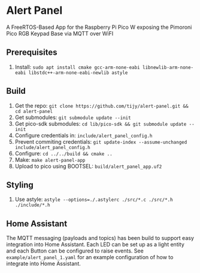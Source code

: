 # Alert Panel

A FreeRTOS-Based App for the Raspberry Pi Pico W exposing the Pimoroni Pico RGB Keypad Base via MQTT over WiFI

## Prerequisites

1. Install: `sudo apt install cmake gcc-arm-none-eabi libnewlib-arm-none-eabi libstdc++-arm-none-eabi-newlib astyle`

## Build

1. Get the repo: `git clone https://github.com/tijy/alert-panel.git && cd alert-panel`
2. Get submodules: `git submodule update --init`
3. Get pico-sdk submodules: `cd lib/pico-sdk && git submodule update --init`
4. Configure credentials in: `include/alert_panel_config.h`
5. Prevent commiting credentials: `git update-index --assume-unchanged include/alert_panel_config.h`
6. Configure: `cd ../../build && cmake ..`
7. Make: `make alert-panel-app`
8. Upload to pico using BOOTSEL: `build/alert_panel_app.uf2`

## Styling

1. Use astyle: `astyle --options=./.astylerc ./src/*.c ./src/*.h ./include/*.h`

## Home Assistant

The MQTT messaging (payloads and topics) has been build to support easy integration into Home Assistant.
Each LED can be set up as a light entity and each Button can be configured to raise events.
See `example/alert_panel_1.yaml` for an example configuration of how to integrate into Home Assistant.